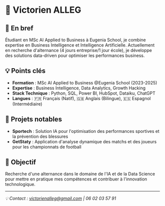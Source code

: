 # 👋 Victorien ALLEG

## 🎯 En bref
Étudiant en MSc AI Applied to Business à Eugenia School, je combine expertise en Business Intelligence et Intelligence Artificielle. Actuellement en recherche d'alternance (4 jours entreprise/1 jour école), je développe des solutions data-driven pour optimiser les performances business.

## 💡 Points clés
- **Formation** : MSc AI Applied to Business @Eugenia School (2023-2025)
- **Expertise** : Business Intelligence, Data Analytics, Growth Hacking
- **Stack Technique** : Python, SQL, Power BI, HubSpot, Dataiku, ChatGPT
- **Langues** : 🇫🇷 Français (Natif), 🇬🇧 Anglais (Bilingue), 🇪🇸 Espagnol (Intermédiaire)

## 🚀 Projets notables
- **Sportech** : Solution IA pour l'optimisation des performances sportives et la prévention des blessures
- **GetStaty** : Application d'analyse dynamique des matchs et des joueurs pour les championnats de football

## 🎯 Objectif
Recherche d'une alternance dans le domaine de l'IA et de la Data Science pour mettre en pratique mes compétences et contribuer à l'innovation technologique.

---
*💡 Contact : victorienalleg@gmail.com | 06 02 03 57 91* 